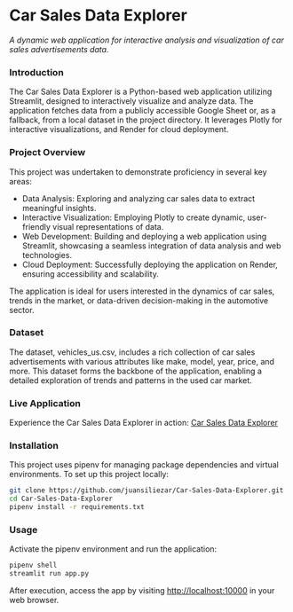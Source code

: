 # Car Sales Data Explorer
*A dynamic web application for interactive analysis and visualization of car sales advertisements data.*

### Introduction
The Car Sales Data Explorer is a Python-based web application utilizing Streamlit, designed to interactively visualize and analyze data. The application fetches data from a publicly accessible Google Sheet or, as a fallback, from a local dataset in the project directory. It leverages Plotly for interactive visualizations, and Render for cloud deployment.

### Project Overview
This project was undertaken to demonstrate proficiency in several key areas:

- Data Analysis: Exploring and analyzing car sales data to extract meaningful insights.
- Interactive Visualization: Employing Plotly to create dynamic, user-friendly visual representations of data.
- Web Development: Building and deploying a web application using Streamlit, showcasing a seamless integration of data analysis and web technologies.
- Cloud Deployment: Successfully deploying the application on Render, ensuring accessibility and scalability.

The application is ideal for users interested in the dynamics of car sales, trends in the market, or data-driven decision-making in the automotive sector.

### Dataset
The dataset, vehicles_us.csv, includes a rich collection of car sales advertisements with various attributes like make, model, year, price, and more. This dataset forms the backbone of the application, enabling a detailed exploration of trends and patterns in the used car market.

### Live Application
Experience the Car Sales Data Explorer in action: [Car Sales Data Explorer](https://used-car-market-analysis.onrender.com)

### Installation
This project uses pipenv for managing package dependencies and virtual environments. To set up this project locally:

```bash
git clone https://github.com/juansiliezar/Car-Sales-Data-Explorer.git
cd Car-Sales-Data-Explorer
pipenv install -r requirements.txt
```

### Usage
Activate the pipenv environment and run the application:

```bash
pipenv shell
streamlit run app.py
```

After execution, access the app by visiting [http://localhost:10000](http://0.0.0.0:10000) in your web browser.
